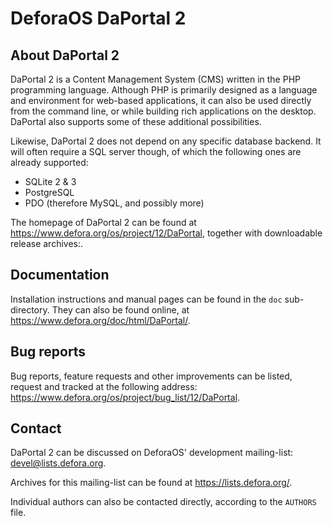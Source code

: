 DeforaOS DaPortal 2
===================

About DaPortal 2
----------------

DaPortal 2 is a Content Management System (CMS) written in the PHP programming
language. Although PHP is primarily designed as a language and environment for
web-based applications, it can also be used directly from the command line, or
while building rich applications on the desktop. DaPortal also supports some of
these additional possibilities.

Likewise, DaPortal 2 does not depend on any specific database backend. It will
often require a SQL server though, of which the following ones are already
supported:

 * SQLite 2 & 3
 * PostgreSQL
 * PDO (therefore MySQL, and possibly more)

The homepage of DaPortal 2 can be found at
<https://www.defora.org/os/project/12/DaPortal>, together with downloadable
release archives:.


Documentation
-------------

Installation instructions and manual pages can be found in the `doc`
sub-directory. They can also be found online, at
<https://www.defora.org/doc/html/DaPortal/>.


Bug reports
-----------

Bug reports, feature requests and other improvements can be listed, request and
tracked at the following address:
<https://www.defora.org/os/project/bug_list/12/DaPortal>.


Contact
-------

DaPortal 2 can be discussed on DeforaOS' development mailing-list:
[devel@lists.defora.org](mailto:minimalist@lists.defora.org?subject=subscribe+devel).

Archives for this mailing-list can be found at <https://lists.defora.org/>.

Individual authors can also be contacted directly, according to the `AUTHORS`
file.
